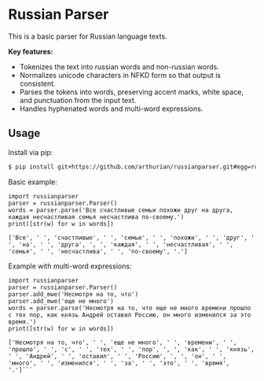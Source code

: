 # Russian Parser

This is a basic parser for Russian language texts. 

**Key features:**

- Tokenizes the text into russian words and non-russian words.
- Normalizes unicode characters in NFKD form so that output is consistent.
- Parses the tokens into words, preserving accent marks, white space, and punctuation from the input text.
- Handles hyphenated words and multi-word expressions.

## Usage

Install via pip:

```sh
$ pip install git+https://github.com/arthurian/russianparser.git#egg=russianparser
```

Basic example:

```
import russianparser
parser = russianparser.Parser()
words = parser.parse('Все счастливые семьи похожи друг на друга, каждая несчастливая семья несчастлива по-своему.')
print([str(w) for w in words])

['Все', ' ', 'счастливые', ' ', 'семьи', ' ', 'похожи', ' ', 'друг', ' ', 'на', ' ', 'друга', ', ', 'каждая', ' ', 'несчастливая', ' ', 'семья', ' ', 'несчастлива', ' ', 'по-своему', '.']
```

Example with multi-word expressions:

```
import russianparser
parser = russianparser.Parser()
parser.add_mwe('Несмотря на то, что')
parser.add_mwe('еще не много')
words = parser.parse('Несмотря на то, что еще не много времени прошло с тех пор, как князь Андрей оставил Россию, он много изменился за это время.')
print([str(w) for w in words])

['Несмотря на то, что', ' ', 'еще не много', ' ', 'времени', ' ', 'прошло', ' ', 'с', ' ', 'тех', ' ', 'пор', ', ', 'как', ' ', 'князь', ' ', 'Андрей', ' ', 'оставил', ' ', 'Россию', ', ', 'он', ' ', 'много', ' ', 'изменился', ' ', 'за', ' ', 'это', ' ', 'время', '.']```
